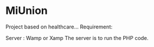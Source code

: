 # MiUnion
Project based on healthcare...
 Requirement:
 
 Server : Wamp or Xamp
 The server is to run the PHP code.
